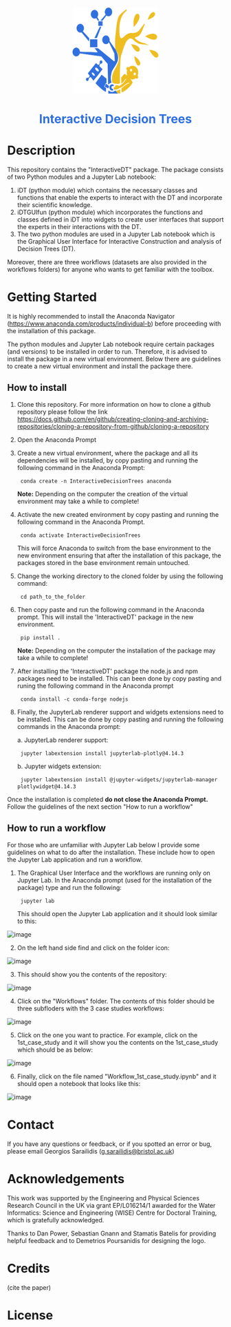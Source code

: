 <p align="center">
    <img width="200" height="200" src="https://github.com/Sarailidis/Interactive-Decision-Trees/blob/main/logo.png">
    <h1 align="center" style="color:rgb(49,112,223);"> Interactive Decision Trees </h1>
</p>

# Description
This repository contains the "InteractiveDT" package. The package consists of two Python modules and a Jupyter Lab notebook:
1. iDT (python module) which contains the necessary classes and functions that enable the experts to interact with the DT and incorporate their scientific knowledge.
2. iDTGUIfun (python module) which incorporates the functions and classes defined in iDT into widgets to create user interfaces that support the experts in their interactions with the DT.
3. The two python modules are used in a Jupyter Lab notebook which is the Graphical User Interface for Interactive Construction and analysis of Decision Trees (DT). 

Moreover, there are three workflows (datasets are also provided in the workflows folders) for anyone who wants to get familiar with the toolbox.


# Getting Started

It is highly recommended to install the Anaconda Navigator (https://www.anaconda.com/products/individual-b) before proceeding with the installation of this package.

The python modules and Jupyter Lab notebook require certain packages (and versions) to be installed in order to run. Therefore, it is advised to install the package in a new virtual environment. Below there are guidelines to create a new virtual environment and install the package there.


## How to install

1. Clone this repository. For more information on how to clone a github repository please follow the link https://docs.github.com/en/github/creating-cloning-and-archiving-repositories/cloning-a-repository-from-github/cloning-a-repository

2. Open the Anaconda Prompt
3. Create a new virtual environment, where the package and all its dependencies will be installed, by copy pasting and running the following command in the Anaconda Prompt:

        conda create -n InteractiveDecisionTrees anaconda
        
    __Note:__ Depending on the computer the creation of the virtual environment may take a while to complete!

4. Activate the new created environment by copy pasting and running the following command in the Anaconda Prompt. 

        conda activate InteractiveDecisionTrees

    This will force Anaconda to switch from the base environment to the new environment ensuring that after the installation of this package, the packages stored in the base environment remain untouched.

5. Change the working directory to the cloned folder by using the following command:

        cd path_to_the_folder

6. Then copy paste and run the following command in the Anaconda prompt. This will install the 'InteractiveDT' package in the new environment.

        pip install .
        
    __Note:__ Depending on the computer the installation of the package may take a while to complete!

7. After installing the 'InteractiveDT' package the node.js and npm packages need to be installed. This can been done by copy pasting and runing the following command in the Anaconda prompt

        conda install -c conda-forge nodejs
 
8. Finally, the JupyterLab renderer support and widgets extensions need to be installed. This can be done by copy pasting and running the following commands in the Anaconda prompt:
    
    a. JupyterLab renderer support:
    
        jupyter labextension install jupyterlab-plotly@4.14.3

    b. Jupyter widgets extension:
    
        jupyter labextension install @jupyter-widgets/jupyterlab-manager plotlywidget@4.14.3
        
Once the installation is completed __do not close the Anaconda Prompt.__ Follow the guidelines of the next section "How to run a workflow"

## How to run a workflow

For those who are unfamiliar with Jupyter Lab below I provide some guidelines on what to do after the installation. These include how to open the Jupyter Lab application and run a workflow.

1. The Graphical User Interface and the workflows are running only on Jupyter Lab. In the Anaconda prompt (used for the installation of the package) type and run the following:
        
        jupyter lab

   This should open the Jupyter Lab application and it should look similar to this:

![image](https://user-images.githubusercontent.com/58266471/122534240-04585100-d02b-11eb-9e7a-6931bdb970ed.png)

2. On the left hand side find and click on the folder icon:

![image](https://user-images.githubusercontent.com/58266471/122539344-2accbb00-d030-11eb-99bf-a216f2fce302.png)

3. This should show you the contents of the repository:

![image](https://user-images.githubusercontent.com/58266471/122567556-75126400-d051-11eb-8884-13f6cb2e16d4.png)

4. Click on the "Workflows" folder. The contents of this folder should be three subfloders with the 3 case studies workflows:

![image](https://user-images.githubusercontent.com/58266471/122568408-62e4f580-d052-11eb-9436-1e3278f7fcf8.png)

5. Click on the one you want to practice. For example, click on the 1st_case_study and it will show you the contents on the 1st_case_study which should be as below:

![image](https://user-images.githubusercontent.com/58266471/122574646-89a62a80-d058-11eb-8b4f-4921f7f9a93a.png)

6. Finally, click on the file named "Workflow_1st_case_study.ipynb" and it should open a notebook that looks like this:

![image](https://user-images.githubusercontent.com/58266471/122576179-143b5980-d05a-11eb-912d-29839928a1fc.png)


# Contact
If you have any questions or feedback, or if you spotted an error or bug, please email Georgios Sarailidis (g.sarailidis@bristol.ac.uk)


# Acknowledgements
This work was supported by the Engineering and Physical Sciences Research Council in the UK via grant EP/L016214/1 awarded for the Water Informatics: Science and Engineering (WISE) Centre for Doctoral Training, which is gratefully acknowledged.

Thanks to Dan Power, Sebastian Gnann and Stamatis Batelis for providing helpful feedback and to Demetrios Poursanidis for designing the logo.

# Credits
(cite the paper)

# License
